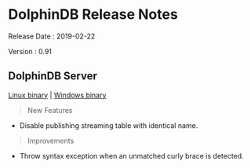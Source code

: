 # DolphinDB Release Notes

Release Date : 2019-02-22

Version : 0.91

## DolphinDB Server
[Linux binary](http://www.dolphindb.com/downloads/DolphinDB_Linux_V0.91.zip) | [Windows binary](http://www.dolphindb.com/downloads/DolphinDB_Win_V0.91.zip)

> New Features
* Disable publishing streaming table with identical name.

> Improvements
* Throw syntax exception when an unmatched curly brace is detected.

